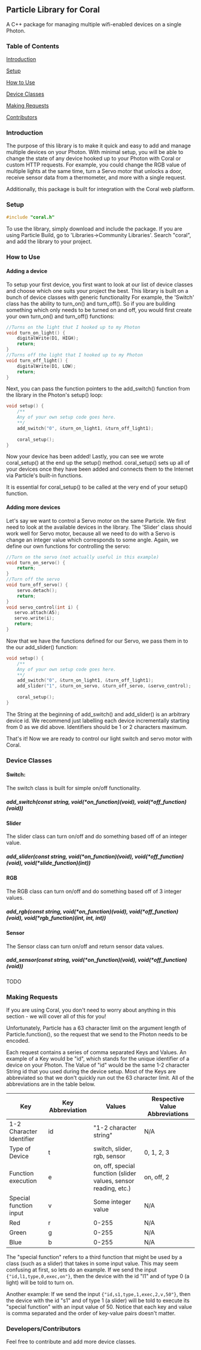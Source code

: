 ## Particle Library for Coral
A C++ package for managing multiple wifi-enabled devices on a single Photon.

### Table of Contents
[Introduction](https://github.com/coral-iot/Particle#introduction)

[Setup](https://github.com/coral-iot/Particle#setup)

[How to Use](https://github.com/coral-iot/Particle#how-to-use)

[Device Classes](https://github.com/coral-iot/Particle#device-classes)

[Making Requests](https://github.com/coral-iot/Particle#making-requests)

[Contributors](https://github.com/coral-iot/Particle#contibutors)


### Introduction
The purpose of this library is to make it quick and easy to add and manage multiple devices on your Photon. 
With minimal setup, you will be able to change the state of any device hooked up to your Photon with Coral or custom HTTP requests.
For example, you could change the RGB value of multiple lights at the same time, turn a Servo motor that unlocks a door, receive sensor data from a thermometer, and more with a single request.

Additionally, this package is built for integration with the Coral web platform.

### Setup
```C++
#include "coral.h"
```
To use the library, simply download and include the package. If you are using Particle Build, go to 'Libraries->Community Libraries'. Search "coral", and add the library to your project.

### How to Use
#### Adding a device
To setup your first device, you first want to look at our list of device classes and choose which one suits your project the best. This library is built on a bunch of device classes with generic functionality For example, the 'Switch' class has the ability to turn_on() and turn_off(). So if you are building something which only needs to be turned on and off, you would first create your own turn_on() and turn_off() functions:

```C++
//Turns on the light that I hooked up to my Photon
void turn_on_light() {
    digitalWrite(D1, HIGH);
    return;
}
//Turns off the light that I hooked up to my Photon
void turn_off_light() {
    digitalWrite(D1, LOW);
    return;
}

```
Next, you can pass the function pointers to the add_switch() function from the library in the Photon's setup() loop:

```C++
void setup() {
    /**
    Any of your own setup code goes here.
    **/
    add_switch("0", &turn_on_light1, &turn_off_light1);
    
    coral_setup();
}
```
Now your device has been added! Lastly, you can see we wrote coral_setup() at the end up the setup() method. coral_setup() sets up all of your devices once they have been added and connects them to the Internet via Particle's built-in functions.

It is essential for coral_setup() to be called at the very end of your setup() function.

#### Adding more devices

Let's say we want to control a Servo motor on the same Particle. We first need to look at the available devices in the library. The 'Slider' class should work well for Servo motor, because all we need to do with a Servo is change an integer value which corresponds to some angle. Again, we define our own functions for controlling the servo:
```C++
//Turn on the servo (not actually useful in this example)
void turn_on_servo() {
    return;
}
//Turn off the servo
void turn_off_servo() {
    servo.detach();
    return;
}
void servo_control(int i) {
   servo.attach(A5);
   servo.write(i);
   return;
}
```
Now that we have the functions defined for our Servo, we pass them in to the our add_slider() function:

```C++
void setup() {
    /**
    Any of your own setup code goes here.
    **/
    add_switch("0", &turn_on_light1, &turn_off_light1);
    add_slider("1", &turn_on_servo, &turn_off_servo, &servo_control);
    
    coral_setup();
}
```
The String at the beginning of add_switch() and add_slider() is an arbitrary device id. We recommend just labelling each device incrementally starting from 0 as we did above. Identifiers should be 1 or 2 characters maximum.

That's it! Now we are ready to control our light switch and servo motor with Coral.


### Device Classes
#### Switch: 
The switch class is built for simple on/off functionality. 
##### add_switch(const string, void(*on_function)(void), void(*off_function)(void))


#### Slider
The slider class can turn on/off and do something based off of an integer value.

##### add_slider(const string, void(*on_function)(void), void(*off_function)(void), void(*slide_function)(int))

#### RGB
The RGB class can turn on/off and do something based off of 3 integer values.

##### add_rgb(const string, void(*on_function)(void), void(*off_function)(void), void(*rgb_function)(int, int, int))

#### Sensor
The Sensor class can turn on/off and return sensor data values.

##### add_sensor(const string, void(*on_function)(void), void(*off_function)(void))

TODO


### Making Requests
If you are using Coral, you don't need to worry about anything in this section - we will cover all of this for you!

Unfortunately, Particle has a 63 character limit on the argument length of Particle.function(), so the request that we send to the Photon needs to be encoded.

Each request contains a series of comma separated Keys and Values. An example of a Key would be "id", which stands for the unique identifier of a device on your Photon. The Value of "id" would be the same 1-2 character String id that you used during the device setup. Most of the Keys are abbreviated so that we don't quickly run out the 63 character limit. All of the abbreviations are in the table below.

Key | Key Abbreviation | Values | Respective Value Abbreviations
--- | --- | --- | --- |
1-2 Character Identifier |  id | "1-2 character string" | N/A
Type of Device |  t | switch, slider, rgb, sensor | 0, 1, 2, 3
Function execution | e | on, off, special function (slider values, sensor reading, etc.) | on, off, 2
Special function input | v | Some integer value | N/A
Red | r | 0-255 | N/A
Green| g | 0-255 | N/A
Blue | b | 0-255 | N/A

The "special function" refers to a third function that might be used by a class (such as a slider) that takes in some input value. This may seem confusing at first, so lets do an example.
If we send the input `{"id,l1,type,0,exec,on"}`, then the device with the id "l1" and of type 0 (a light) will be told to turn on. 

Another example: If we send the input `{"id,s1,type,1,exec,2,v,50"}`, then the device with the id "s1" and of type 1 (a slider) will be told to execute its "special function" with an input value of 50. Notice that each key and value is comma separated and the order of key-value pairs doesn't matter.

### Developers/Contributors
Feel free to contribute and add more device classes.

